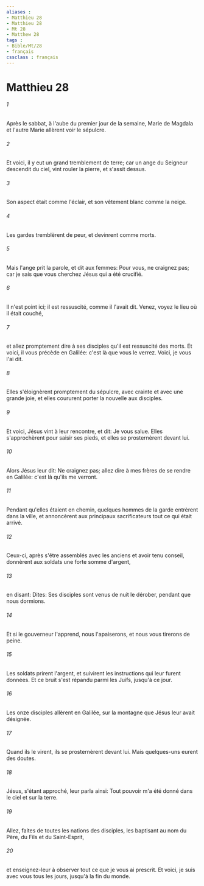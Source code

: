 ```yaml
---
aliases : 
- Matthieu 28
- Matthieu 28
- Mt 28
- Matthew 28
tags : 
- Bible/Mt/28
- français
cssclass : français
---
```


# Matthieu 28

###### 1
Après le sabbat, à l'aube du premier jour de la semaine, Marie de Magdala et l'autre Marie allèrent voir le sépulcre.
###### 2
Et voici, il y eut un grand tremblement de terre; car un ange du Seigneur descendit du ciel, vint rouler la pierre, et s'assit dessus.
###### 3
Son aspect était comme l'éclair, et son vêtement blanc comme la neige.
###### 4
Les gardes tremblèrent de peur, et devinrent comme morts.
###### 5
Mais l'ange prit la parole, et dit aux femmes: Pour vous, ne craignez pas; car je sais que vous cherchez Jésus qui a été crucifié.
###### 6
Il n'est point ici; il est ressuscité, comme il l'avait dit. Venez, voyez le lieu où il était couché,
###### 7
et allez promptement dire à ses disciples qu'il est ressuscité des morts. Et voici, il vous précède en Galilée: c'est là que vous le verrez. Voici, je vous l'ai dit.
###### 8
Elles s'éloignèrent promptement du sépulcre, avec crainte et avec une grande joie, et elles coururent porter la nouvelle aux disciples.
###### 9
Et voici, Jésus vint à leur rencontre, et dit: Je vous salue. Elles s'approchèrent pour saisir ses pieds, et elles se prosternèrent devant lui.
###### 10
Alors Jésus leur dit: Ne craignez pas; allez dire à mes frères de se rendre en Galilée: c'est là qu'ils me verront.
###### 11
Pendant qu'elles étaient en chemin, quelques hommes de la garde entrèrent dans la ville, et annoncèrent aux principaux sacrificateurs tout ce qui était arrivé.
###### 12
Ceux-ci, après s'être assemblés avec les anciens et avoir tenu conseil, donnèrent aux soldats une forte somme d'argent,
###### 13
en disant: Dites: Ses disciples sont venus de nuit le dérober, pendant que nous dormions.
###### 14
Et si le gouverneur l'apprend, nous l'apaiserons, et nous vous tirerons de peine.
###### 15
Les soldats prirent l'argent, et suivirent les instructions qui leur furent données. Et ce bruit s'est répandu parmi les Juifs, jusqu'à ce jour.
###### 16
Les onze disciples allèrent en Galilée, sur la montagne que Jésus leur avait désignée.
###### 17
Quand ils le virent, ils se prosternèrent devant lui. Mais quelques-uns eurent des doutes.
###### 18
Jésus, s'étant approché, leur parla ainsi: Tout pouvoir m'a été donné dans le ciel et sur la terre.
###### 19
Allez, faites de toutes les nations des disciples, les baptisant au nom du Père, du Fils et du Saint-Esprit,
###### 20
et enseignez-leur à observer tout ce que je vous ai prescrit. Et voici, je suis avec vous tous les jours, jusqu'à la fin du monde.
